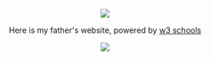 <p align="center"><img src="https://user-images.githubusercontent.com/34480775/84751150-82b78880-afbc-11ea-977f-44abddab1ac8.PNG" /></p>
<p align="center">Here is my father's website, powered by <a href="https://www.w3schools.com/" title="W3.CSS" target="_blank">w3 schools</a></p>
<p align="center"><img src="https://screenshot.ionos.com/storage/09f3fbbec69c3220469ab84d0d7d4defbcaa9612c9f98fae2ac1ee8e2e0a081b?timeout=15&oldScreenshot=false&uuid=b8441845e28c8678990bbe");" /></p>
